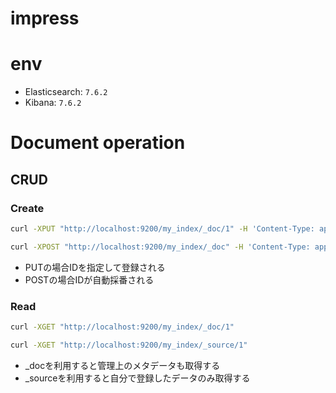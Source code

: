 # impress

# env
- Elasticsearch: `7.6.2`
- Kibana: `7.6.2`

# Document operation
## CRUD
### Create
```sh
curl -XPUT "http://localhost:9200/my_index/_doc/1" -H 'Content-Type: application/json' -d'{  "user_name": "John Smith",  "date": "2019-01-06T15:09:45",  "message": "Hello Elasticsearch world."}'
```

```sh
curl -XPOST "http://localhost:9200/my_index/_doc" -H 'Content-Type: application/json' -d'{  "user_name": "John Smith",  "date": "2019-01-06T15:09:45",  "message": "Hello Elasticsearch world."}'
```

- PUTの場合IDを指定して登録される
- POSTの場合IDが自動採番される

### Read
```sh
curl -XGET "http://localhost:9200/my_index/_doc/1"
```

```sh
curl -XGET "http://localhost:9200/my_index/_source/1"
```

- _docを利用すると管理上のメタデータも取得する
- _sourceを利用すると自分で登録したデータのみ取得する
